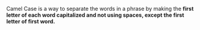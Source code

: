 Camel Case is a way to separate the words in a phrase by making the **first letter of each word capitalized and not using spaces, except the first letter of first word.**